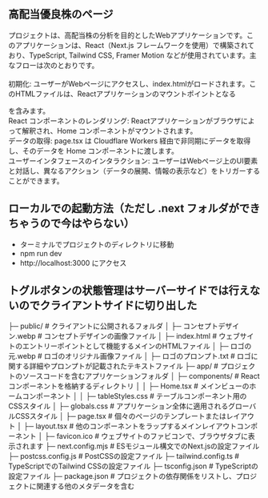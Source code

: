## 高配当優良株のページ
プロジェクトは、高配当株の分析を目的としたWebアプリケーションです。このアプリケーションは、React（Next.js フレームワークを使用）で構築されており、TypeScript, Tailwind CSS, Framer Motion などが使用されています。主なフローは次のとおりです。<br>
<br>
初期化: ユーザーがWebページにアクセスし、index.htmlがロードされます。このHTMLファイルは、Reactアプリケーションのマウントポイントとなる<div id="root"></div>を含みます。<br>
React コンポーネントのレンダリング: Reactアプリケーションがブラウザによって解釈され、Home コンポーネントがマウントされます。<br>
データの取得: page.tsx は Cloudflare Workers 経由で非同期にデータを取得し、そのデータを Home コンポーネントに渡します。<br>
ユーザーインタフェースのインタラクション: ユーザーはWebページ上のUI要素と対話し、異なるアクション（データの展開、情報の表示など）をトリガーすることができます。<br>


## ローカルでの起動方法（ただし .next フォルダができちゃうので今はやらない）
- ターミナルでプロジェクトのディレクトリに移動
- npm run dev
- http://localhost:3000 にアクセス


## トグルボタンの状態管理はサーバーサイドでは行えないのでクライアントサイドに切り出した

├─ public/                           # クライアントに公開されるフォルダ
│  ├─ コンセプトデザイン.webp         # コンセプトデザインの画像ファイル
│  ├─ index.html                     # ウェブサイトのエントリーポイントとして機能するメインのHTMLファイル
│  ├─ ロゴの元.webp                   # ロゴのオリジナル画像ファイル
│  ├─ ロゴのプロンプト.txt            # ロゴに関する詳細やプロンプトが記載されたテキストファイル
├─ app/                              # プロジェクトのソースコードを含むアプリケーションフォルダ
│  ├─ components/                    # Reactコンポーネントを格納するディレクトリ
│  │  ├─ Home.tsx                    # メインビューのホームコンポーネント
│  │  ├─ tableStyles.css             # テーブルコンポーネント用のCSSスタイル
│  ├─ globals.css                    # アプリケーション全体に適用されるグローバルCSSスタイル
│  ├─ page.tsx                       # 個々のページのテンプレートまたはレイアウト
│  ├─ layout.tsx                     # 他のコンポーネントをラップするメインレイアウトコンポーネント
│  ├─ favicon.ico                    # ウェブサイトのファビコンで、ブラウザタブに表示されます
├─ next.config.mjs                   # ESモジュール構文でのNext.jsの設定ファイル
├─ postcss.config.js                 # PostCSSの設定ファイル
├─ tailwind.config.ts                # TypeScriptでのTailwind CSSの設定ファイル
├─ tsconfig.json                     # TypeScriptの設定ファイル
├─ package.json                      # プロジェクトの依存関係をリストし、プロジェクトに関連する他のメタデータを含む
